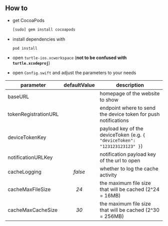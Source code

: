 ## How to

- get CocoaPods

  ```sh
  [sudo] gem install cocoapods
  ```

- install dependencies with

  ```shell
  pod install
   ```

- open `turtle-ios.xcworkspace` (**not to be confused with `turtle.xcodeproj`**)

- open `Config.swift` and adjust the parameters to your needs

| parameter | defaultValue | description |
|-----------|:------------:|-------------|
|  baseURL  | | homepage of the website to show
|  tokenRegistrationURL | | endpoint where to send the device token for push notifications
|  deviceTokenKey | | payload key of the deviceToken (e.g. `{ "deviceToken": "123123123123" }`)
|  notificationURLKey | | notification payload key of the url to open
|  cacheLogging | *false* | whether to log the cache activity
|  cacheMaxFileSize | *24* | the maximum file size that will be cached (2^24 = 16MB)
|  cacheMaxCacheSize | *30* | the maximum file size that will be cached (2^30 = 256MB)

